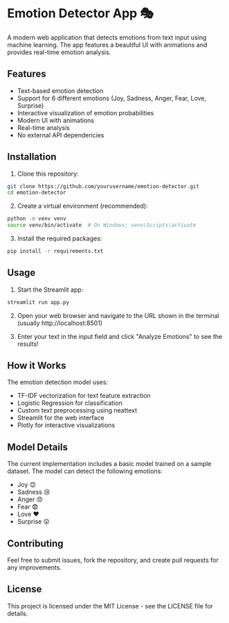 # Emotion Detector App 🎭

A modern web application that detects emotions from text input using machine learning. The app features a beautiful UI with animations and provides real-time emotion analysis.

## Features

- Text-based emotion detection
- Support for 6 different emotions (Joy, Sadness, Anger, Fear, Love, Surprise)
- Interactive visualization of emotion probabilities
- Modern UI with animations
- Real-time analysis
- No external API dependencies

## Installation

1. Clone this repository:
```bash
git clone https://github.com/yourusername/emotion-detector.git
cd emotion-detector
```

2. Create a virtual environment (recommended):
```bash
python -m venv venv
source venv/bin/activate  # On Windows: venv\Scripts\activate
```

3. Install the required packages:
```bash
pip install -r requirements.txt
```

## Usage

1. Start the Streamlit app:
```bash
streamlit run app.py
```

2. Open your web browser and navigate to the URL shown in the terminal (usually http://localhost:8501)

3. Enter your text in the input field and click "Analyze Emotions" to see the results!

## How it Works

The emotion detection model uses:
- TF-IDF vectorization for text feature extraction
- Logistic Regression for classification
- Custom text preprocessing using neattext
- Streamlit for the web interface
- Plotly for interactive visualizations

## Model Details

The current implementation includes a basic model trained on a sample dataset. The model can detect the following emotions:
- Joy 😊
- Sadness 😢
- Anger 😠
- Fear 😨
- Love ❤️
- Surprise 😲

## Contributing

Feel free to submit issues, fork the repository, and create pull requests for any improvements.

## License

This project is licensed under the MIT License - see the LICENSE file for details. 